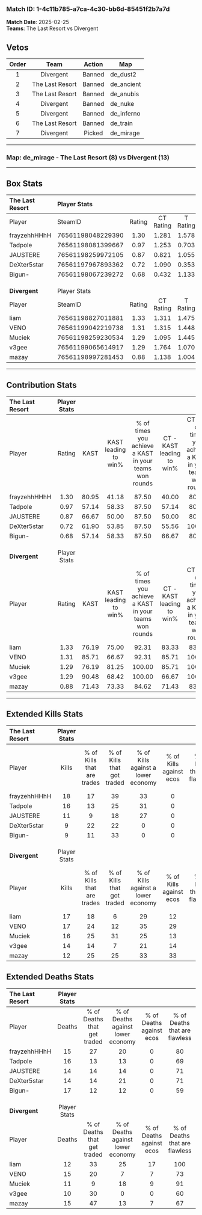 ### Match ID: 1-4c11b785-a7ca-4c30-bb6d-85451f2b7a7d  
**Match Date**: 2025-02-25  
**Teams**: The Last Resort vs Divergent  

## Vetos  

| Order | Team | Action | Map |
| :---: | :--: | :----: | --- |
| 1 | Divergent | Banned | de_dust2 |
| 2 | The Last Resort | Banned | de_ancient |
| 3 | The Last Resort | Banned | de_anubis |
| 4 | Divergent | Banned | de_nuke |
| 5 | Divergent | Banned | de_inferno |
| 6 | The Last Resort | Banned | de_train |
| 7 | Divergent | Picked | de_mirage |

---  

### **Map**: de_mirage - The Last Resort (8) vs Divergent (13)  
---  

## Box Stats  

| **The Last Resort** | Player Stats      |        |           |          |       |      |       |         |        |      |     |
| :- | :- | :-: | :-: | :-: | :-: | :-: | :-: | :-: | :-: | :-: | :-: |
| Player              | SteamID           | Rating | CT Rating | T Rating | KAST  | ADR  | Kills | Assists | Deaths | K/D  | HS% |
| frayzehhHHhH        | 76561198048229390 |  1.30  |   1.281   |  1.578   | 80.95 | 87.3 |  18   |    1    |   15   | 1.20 | 55  |
| Tadpole             | 76561198081399667 |  0.97  |   1.253   |  0.703   | 57.14 | 68.7 |  16   |    3    |   16   | 1.00 | 56  |
| JAUSTERE            | 76561198259972105 |  0.87  |   0.821   |  1.055   | 66.67 | 63.0 |  11   |    5    |   14   | 0.79 | 27  |
| DeXter5star         | 76561197967893362 |  0.72  |   1.090   |  0.353   | 61.90 | 57.5 |   9   |    2    |   14   | 0.64 | 44  |
| Bigun-              | 76561198067239272 |  0.68  |   0.432   |  1.133   | 57.14 | 70.7 |   9   |    8    |   17   | 0.53 | 44  |
|                     |                   |        |           |          |       |      |       |         |        |      |     |
|                     |                   |        |           |          |       |      |       |         |        |      |     |
|                     |                   |        |           |          |       |      |       |         |        |      |     |
| **Divergent**       | Player Stats      |        |           |          |       |      |       |         |        |      |     |
| Player              | SteamID           | Rating | CT Rating | T Rating | KAST  | ADR  | Kills | Assists | Deaths | K/D  | HS% |
| Iiam                | 76561198827011881 |  1.33  |   1.311   |  1.475   | 76.19 | 87.9 |  17   |    7    |   12   | 1.42 | 52  |
| VENO                | 76561199042219738 |  1.31  |   1.315   |  1.448   | 85.71 | 89.7 |  17   |    4    |   15   | 1.13 | 47  |
| Muciek              | 76561198259230534 |  1.29  |   1.095   |  1.445   | 76.19 | 86.2 |  16   |    3    |   11   | 1.45 | 43  |
| v3gee               | 76561199065614917 |  1.29  |   1.764   |  1.070   | 90.48 | 65.3 |  14   |    8    |   10   | 1.40 | 78  |
| mazay               | 76561198997281453 |  0.88  |   1.138   |  1.004   | 71.43 | 58.6 |  12   |    0    |   15   | 0.80 | 41  |
---  

## Contribution Stats  

| **The Last Resort** | Player Stats |       |                      |                                                        |                           |                                                             |                          |                                                            |
| :- | :-: | :-: | :-: | :-: | :-: | :-: | :-: | :-: |
| Player              |    Rating    | KAST  | KAST leading to win% | % of times you achieve a KAST in your teams won rounds | CT - KAST leading to win% | CT - % of times you achieve a KAST in your teams won rounds | T - KAST leading to win% | T - % of times you achieve a KAST in your teams won rounds |
| frayzehhHHhH        |     1.30     | 80.95 |        41.18         |                         87.50                          |           40.00           |                            80.00                            |          42.86           |                           100.00                           |
| Tadpole             |     0.97     | 57.14 |        58.33         |                         87.50                          |           57.14           |                            80.00                            |          60.00           |                           100.00                           |
| JAUSTERE            |     0.87     | 66.67 |        50.00         |                         87.50                          |           50.00           |                            80.00                            |          50.00           |                           100.00                           |
| DeXter5star         |     0.72     | 61.90 |        53.85         |                         87.50                          |           55.56           |                           100.00                            |          50.00           |                           66.67                            |
| Bigun-              |     0.68     | 57.14 |        58.33         |                         87.50                          |           66.67           |                            80.00                            |          50.00           |                           100.00                           |
|                     |              |       |                      |                                                        |                           |                                                             |                          |                                                            |
|                     |              |       |                      |                                                        |                           |                                                             |                          |                                                            |
|                     |              |       |                      |                                                        |                           |                                                             |                          |                                                            |
| **Divergent**       | Player Stats |       |                      |                                                        |                           |                                                             |                          |                                                            |
| Player              |    Rating    | KAST  | KAST leading to win% | % of times you achieve a KAST in your teams won rounds | CT - KAST leading to win% | CT - % of times you achieve a KAST in your teams won rounds | T - KAST leading to win% | T - % of times you achieve a KAST in your teams won rounds |
| Iiam                |     1.33     | 76.19 |        75.00         |                         92.31                          |           83.33           |                            83.33                            |          70.00           |                           100.00                           |
| VENO                |     1.31     | 85.71 |        66.67         |                         92.31                          |           85.71           |                           100.00                            |          54.55           |                           85.71                            |
| Muciek              |     1.29     | 76.19 |        81.25         |                         100.00                         |           85.71           |                           100.00                            |          77.78           |                           100.00                           |
| v3gee               |     1.29     | 90.48 |        68.42         |                         100.00                         |           66.67           |                           100.00                            |          70.00           |                           100.00                           |
| mazay               |     0.88     | 71.43 |        73.33         |                         84.62                          |           71.43           |                            83.33                            |          75.00           |                           85.71                            |
---  

## Extended Kills Stats  

| **The Last Resort** | Player Stats |                            |                            |                                    |                         |                              |                                 |                                       |                    |           |
| :- | :-: | :-: | :-: | :-: | :-: | :-: | :-: | :-: | :-: | :-: |
| Player              |    Kills     | % of Kills that are trades | % of Kills that got traded | % of Kills against a lower economy | % of Kills against ecos | % of Kills that are flawless | % of Kills that are close duels | % of Kills that are assisted by flash | Pistol Round Kills | AWP Kills |
| frayzehhHHhH        |      18      |             17             |             39             |                 33                 |            0            |              61              |                6                |                   0                   |         2          |     0     |
| Tadpole             |      16      |             13             |             25             |                 31                 |            0            |              88              |                0                |                   6                   |         0          |     0     |
| JAUSTERE            |      11      |             9              |             18             |                 27                 |            0            |              73              |                9                |                   0                   |         0          |     0     |
| DeXter5star         |      9       |             22             |             22             |                 0                  |            0            |              89              |                0                |                   0                   |         2          |     3     |
| Bigun-              |      9       |             11             |             33             |                 0                  |            0            |              67              |               11                |                  11                   |         0          |     1     |
|                     |              |                            |                            |                                    |                         |                              |                                 |                                       |                    |           |
|                     |              |                            |                            |                                    |                         |                              |                                 |                                       |                    |           |
|                     |              |                            |                            |                                    |                         |                              |                                 |                                       |                    |           |
| **Divergent**       | Player Stats |                            |                            |                                    |                         |                              |                                 |                                       |                    |           |
| Player              |    Kills     | % of Kills that are trades | % of Kills that got traded | % of Kills against a lower economy | % of Kills against ecos | % of Kills that are flawless | % of Kills that are close duels | % of Kills that are assisted by flash | Pistol Round Kills | AWP Kills |
| Iiam                |      17      |             18             |             6              |                 29                 |           12            |              71              |                6                |                  12                   |         3          |     0     |
| VENO                |      17      |             24             |             12             |                 35                 |           29            |              65              |               12                |                   0                   |         2          |     0     |
| Muciek              |      16      |             25             |             31             |                 25                 |           13            |              88              |                0                |                  13                   |         0          |     6     |
| v3gee               |      14      |             14             |             7              |                 21                 |           14            |              79              |                0                |                   0                   |         2          |     0     |
| mazay               |      12      |             25             |             25             |                 33                 |           33            |              42              |               17                |                   8                   |         1          |     0     |
## Extended Deaths Stats  

| **The Last Resort** | Player Stats |                             |                                   |                          |                               |                            |                           |               |
| :- | :-: | :-: | :-: | :-: | :-: | :-: | :-: | :-: |
| Player              |    Deaths    | % of Deaths that get traded | % of Deaths against lower economy | % of Deaths against ecos | % of Deaths that are flawless | % of Deaths that are close | % of Deaths while blinded | Deaths to AWP |
| frayzehhHHhH        |      15      |             27              |                20                 |            0             |              80               |             0              |             0             |       3       |
| Tadpole             |      16      |             13              |                13                 |            0             |              69               |             0              |            13             |       0       |
| JAUSTERE            |      14      |             14              |                14                 |            0             |              71               |             7              |             7             |       1       |
| DeXter5star         |      14      |             14              |                21                 |            0             |              71               |             14             |             0             |       0       |
| Bigun-              |      17      |             12              |                12                 |            0             |              59               |             12             |            12             |       2       |
|                     |              |                             |                                   |                          |                               |                            |                           |               |
|                     |              |                             |                                   |                          |                               |                            |                           |               |
|                     |              |                             |                                   |                          |                               |                            |                           |               |
| **Divergent**       | Player Stats |                             |                                   |                          |                               |                            |                           |               |
| Player              |    Deaths    | % of Deaths that get traded | % of Deaths against lower economy | % of Deaths against ecos | % of Deaths that are flawless | % of Deaths that are close | % of Deaths while blinded | Deaths to AWP |
| Iiam                |      12      |             33              |                25                 |            17            |              100              |             0              |             0             |       0       |
| VENO                |      15      |             20              |                 7                 |            7             |              73               |             7              |             0             |       2       |
| Muciek              |      11      |              9              |                18                 |            9             |              91               |             0              |             0             |       1       |
| v3gee               |      10      |             30              |                 0                 |            0             |              60               |             0              |            10             |       0       |
| mazay               |      15      |             47              |                13                 |            7             |              67               |             13             |             7             |       1       |
